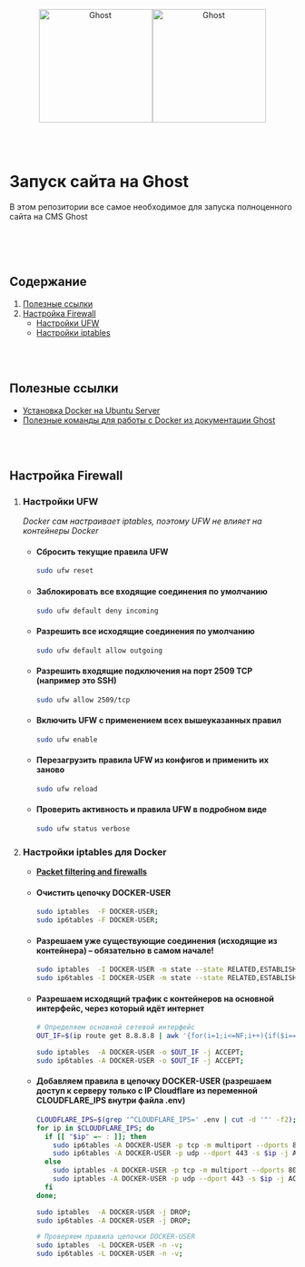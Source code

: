<br><br><p align="center"><a href="https://ghost.org/#gh-light-mode-only" target="_blank"><img src="https://user-images.githubusercontent.com/65487235/157884383-1b75feb1-45d8-4430-b636-3f7e06577347.png" alt="Ghost" width="200px"></a><a href="https://ghost.org/#gh-dark-mode-only" target="_blank"><img src="https://user-images.githubusercontent.com/65487235/157849205-aa24152c-4610-4d7d-b752-3a8c4f9319e6.png" alt="Ghost" width="200px"></a></p>

<br><br>

# Запуск сайта на Ghost
В этом репозитории все самое необходимое для запуска полноценного сайта на CMS Ghost <br><br>

<br><br>

## Содержание

1. [Полезные ссылки](#полезные-ссылки)
2. [Настройка Firewall](#настройка-firewall)
    - [Настройки UFW](#настройки-ufw)
    - [Настройки iptables](#настройки-iptables)

<br><br>

## Полезные ссылки

* [Установка Docker на Ubuntu Server][01]
* [Полезные команды для работы с Docker из документации Ghost][02]

<br><br>

## Настройка Firewall

1. ### Настройки UFW
    _Docker сам настраивает iptables, поэтому UFW не влияет на контейнеры Docker_

    * #### Сбросить текущие правила UFW
      ```sh
      sudo ufw reset
      ```

    * #### Заблокировать все входящие соединения по умолчанию
      ```sh
      sudo ufw default deny incoming
      ```

    * #### Разрешить все исходящие соединения по умолчанию
        ```sh
        sudo ufw default allow outgoing
        ```

    * #### Разрешить входящие подключения на порт 2509 TCP (например это SSH)
        ```sh
        sudo ufw allow 2509/tcp
        ```

    * #### Включить UFW с применением всех вышеуказанных правил
        ```sh
        sudo ufw enable
        ```

    * #### Перезагрузить правила UFW из конфигов и применить их заново
        ```sh
        sudo ufw reload
        ```

    * #### Проверить активность и правила UFW в подробном виде
        ```sh
        sudo ufw status verbose
        ```

2. ### Настройки iptables для Docker
    * [**<u>Packet filtering and firewalls</u>**][20]

    * #### Очистить цепочку DOCKER-USER
      ```sh
      sudo iptables  -F DOCKER-USER;
      sudo ip6tables -F DOCKER-USER;
      ```

    * #### Разрешаем уже существующие соединения (исходящие из контейнера) – обязательно в самом начале!
      ```sh
      sudo iptables  -I DOCKER-USER -m state --state RELATED,ESTABLISHED -j ACCEPT;
      sudo ip6tables -I DOCKER-USER -m state --state RELATED,ESTABLISHED -j ACCEPT;
      ```

    * #### Разрешаем исходящий трафик с контейнеров на основной интерфейс, через который идёт интернет
      ```sh
      # Определяем основной сетевой интерфейс
      OUT_IF=$(ip route get 8.8.8.8 | awk '{for(i=1;i<=NF;i++){if($i=="dev"){print $(i+1)}}}');

      sudo iptables  -A DOCKER-USER -o $OUT_IF -j ACCEPT;
      sudo ip6tables -A DOCKER-USER -o $OUT_IF -j ACCEPT;
      ```

    * #### Добавляем правила в цепочку DOCKER-USER (разрешаем доступ к серверу только с IP Cloudflare из переменной CLOUDFLARE_IPS внутри файла .env)
      ```sh
      CLOUDFLARE_IPS=$(grep '^CLOUDFLARE_IPS=' .env | cut -d '"' -f2);
      for ip in $CLOUDFLARE_IPS; do
        if [[ "$ip" =~ : ]]; then
          sudo ip6tables -A DOCKER-USER -p tcp -m multiport --dports 80,443 -s $ip -j ACCEPT
          sudo ip6tables -A DOCKER-USER -p udp --dport 443 -s $ip -j ACCEPT
        else
          sudo iptables -A DOCKER-USER -p tcp -m multiport --dports 80,443 -s $ip -j ACCEPT
          sudo iptables -A DOCKER-USER -p udp --dport 443 -s $ip -j ACCEPT
        fi
      done;

      sudo iptables  -A DOCKER-USER -j DROP;
      sudo ip6tables -A DOCKER-USER -j DROP;

      # Проверяем правила цепочки DOCKER-USER
      sudo iptables  -L DOCKER-USER -n -v;
      sudo ip6tables -L DOCKER-USER -n -v;
      ```

[01]: https://docs.docker.com/engine/install/ubuntu/
[02]: https://github.com/TryGhost/ghost-docker/blob/main/help
[20]: https://docs.docker.com/engine/network/packet-filtering-firewalls/
